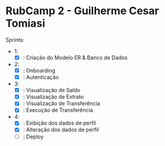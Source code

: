 # RubCamp 2 - Guilherme Cesar Tomiasi

Sprints:
- 1:
  -  [X] : Criação do Modelo ER & Banco de Dados
- 2:
  - [X] : Onboarding
  - [X] : Autenticação
- 3:
  - [X] : Visualização de Saldo
  - [X] : Visualização de Extrato
  - [X] : Visualização de Transferência
  - [X] : Execução de Transferência
- 4:
  - [X] : Exibição dos dados de perfil
  - [X] : Alteração dos dados de perfil
  - [ ] : Deploy 

